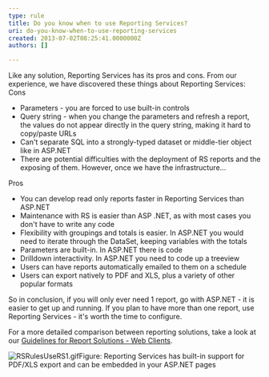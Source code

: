 ```yaml
---
type: rule
title: Do you know when to use Reporting Services?
uri: do-you-know-when-to-use-reporting-services
created: 2013-07-02T08:25:41.0000000Z
authors: []

---
```


 Like any solution, Reporting Services has its pros and cons. From our experience, we have discovered these things about Reporting Services: Cons

- Parameters - you are forced to use built-in controls
- Query string - when you change the parameters and refresh a report, the values do not appear directly in the query string, making it hard to copy/paste URLs
- Can't separate SQL into a strongly-typed dataset or middle-tier object like in ASP.NET
- There are potential difficulties with the deployment of RS reports and the exposing of them. However, once we have the infrastructure...

Pros

- You can develop read only reports faster in Reporting Services than ASP.NET
- Maintenance with RS is easier than ASP .NET, as with most cases you don't have to write any code
- Flexibility with groupings and totals is easier. In ASP.NET you would need to iterate through the DataSet, keeping variables with the totals
- Parameters are built-in. In ASP.NET there is code
- Drilldown interactivity. In ASP.NET you need to code up a treeview
- Users can have reports automatically emailed to them on a schedule
- Users can export natively to PDF and XLS, plus a variety of other popular formats

So in conclusion, if you will only ever need 1 report, go with ASP.NET - it is easier to get up and running. If you plan to have more than one report, use Reporting Services - it's worth the time to configure.

For a more detailed comparison between reporting solutions, take a look at our [Guidelines for Report Solutions - Web Clients](http&#58;//www.ssw.com.au/ssw/Standards/DeveloperDotNet/guidelinesforreportingwebclient.aspx).


![RSRulesUseRS1.gif](/ReportingSolutions/RulesToBetterReportingSolutions/PublishingImages/RSRulesUseRS1.gif)Figure: Reporting Services has built-in support for PDF/XLS export and can be embedded in your ASP.NET pages

